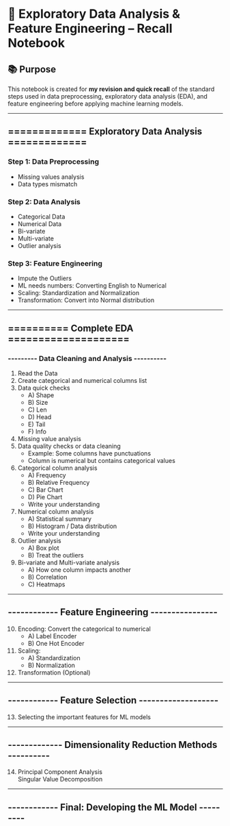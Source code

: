 # 🧠 Exploratory Data Analysis & Feature Engineering – Recall Notebook

## 📚 Purpose

This notebook is created for **my revision and quick recall** of the standard steps used in data preprocessing, exploratory data analysis (EDA), and feature engineering before applying machine learning models.

---

## ============= Exploratory Data Analysis =============


### Step 1: Data Preprocessing
- Missing values analysis  
- Data types mismatch  

### Step 2: Data Analysis 
- Categorical Data  
- Numerical Data  
- Bi-variate  
- Multi-variate  
- Outlier analysis  

### Step 3: Feature Engineering 
- Impute the Outliers  
- ML needs numbers: Converting English to Numerical  
- Scaling: Standardization and Normalization  
- Transformation: Convert into Normal distribution  

---

## ========== Complete EDA ====================

### --------- Data Cleaning and Analysis ----------

1. Read the Data  
2. Create categorical and numerical columns list  
3. Data quick checks  
   - A) Shape  
   - B) Size  
   - C) Len  
   - D) Head  
   - E) Tail  
   - F) Info  
4. Missing value analysis  
5. Data quality checks or data cleaning  
   - Example: Some columns have punctuations  
   - Column is numerical but contains categorical values  
6. Categorical column analysis  
   - A) Frequency  
   - B) Relative Frequency  
   - C) Bar Chart  
   - D) Pie Chart  
   - Write your understanding  
7. Numerical column analysis  
   - A) Statistical summary  
   - B) Histogram / Data distribution  
   - Write your understanding  
8. Outlier analysis  
   - A) Box plot  
   - B) Treat the outliers  
9. Bi-variate and Multi-variate analysis  
   - A) How one column impacts another  
   - B) Correlation  
   - C) Heatmaps  

---

## ------------ Feature Engineering ----------------

10. Encoding: Convert the categorical to numerical  
    - A) Label Encoder  
    - B) One Hot Encoder  
11. Scaling:  
    - A) Standardization  
    - B) Normalization  
12. Transformation (Optional)  

---

## ------------ Feature Selection -------------------

13. Selecting the important features for ML models  

---

## ------------- Dimensionality Reduction Methods ----------

14. Principal Component Analysis  
    Singular Value Decomposition  

---

## ------------ Final: Developing the ML Model ---------

